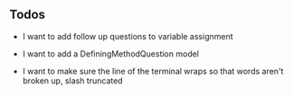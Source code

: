 ## Todos

- I want to add follow up questions to variable assignment

- I want to add a DefiningMethodQuestion model

- I want to make sure the line of the terminal wraps so that words aren't broken up, slash truncated
